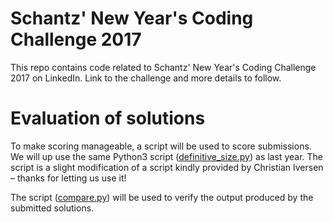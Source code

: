 # Schantz' New Year's Coding Challenge 2017
This repo contains code related to Schantz' New Year's Coding Challenge 2017 on LinkedIn. Link to the challenge and more details to follow.


# Evaluation of solutions
To make scoring manageable, a script will be used to score submissions. We will up use the same Python3 script ([definitive_size.py](./definitive_size.py)) as last year. The script is a slight modification of a script kindly provided by Christian Iversen – thanks for letting us use it!

The script ([compare.py](./compare.py)) will be used to verify the output produced by the submitted solutions.
